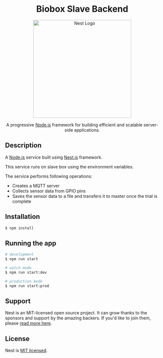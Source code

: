 <h1 align="center">Biobox Slave Backend</h1>

<p align="center">
<a href="http://nestjs.com/" target="blank"><img src="https://nestjs.com/img/logo_text.svg" width="320" alt="Nest Logo" /></a>
</p>

<p align="center">A progressive <a href="http://nodejs.org" target="_blank">Node.js</a> framework for building efficient and scalable server-side applications.</p>

## Description
A [Node.js](https://nodejs.org/en/) service built using [Nest.js](https://nestjs.com/) framework.

This service runs on slave box using the environment variables.

The service performs following operations:
- Creates a MQTT server
- Collects sensor data from GPIO pins
- Saves the sensor data to a file and transfers it to master once the trial is complete

## Installation

```bash
$ npm install
```

## Running the app

```bash
# development
$ npm run start

# watch mode
$ npm run start:dev

# production mode
$ npm run start:prod
```

## Support

Nest is an MIT-licensed open source project. It can grow thanks to the sponsors and support by the amazing backers. If you'd like to join them, please [read more here](https://docs.nestjs.com/support).

## License

Nest is [MIT licensed](LICENSE).
